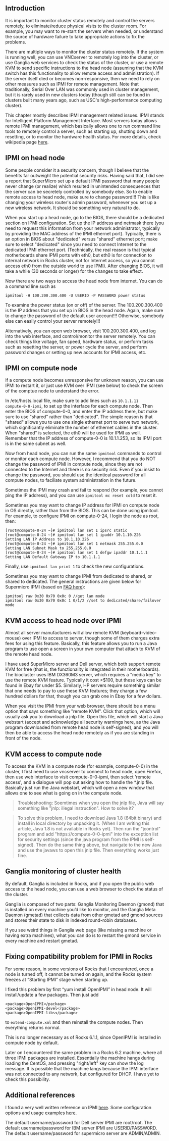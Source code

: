 ## Introduction

It is important to monitor cluster status remotely and control the servers remotely, to eliminate/reduce physical visits to the cluster room. For example, you may want to re-start the servers when needed, or understand the source of hardware failure to take appropriate actions to fix the problems.

There are multiple ways to monitor the cluster status remotely. If the system is running well, you can use VNCserver to remotely log into the cluster, or use Ganglia web services to check the status of the cluster, or use a remote KVM to send specific instructions to the head node (assuming that the KVM switch has this functionality to allow remote access and administration). If the server itself died or becomes non-responsive, then we need to rely on other measures such as IPMI for remote management. Note that traditionally, Serial Over LAN was commonly used in cluster management, but it is rarely used in new clusters today (though still can be found in clusters built many years ago, such as USC's high-performance computing cluster).

This chapter mostly describes IPMI management related issues. IPMI stands for Intelligent Platform Management Interface. Most servers today allows remote IPMI management, which basically allows one to run command line tools to remotely control a server, such as starting up, shutting down and resetting, or to monitor the hardware health status. For more details, check wikipedia page [here](https://en.wikipedia.org/wiki/Intelligent_Platform_Management_Interface).

## IPMI on head node

Some people consider it a security concern, though I believe that the benefits far outweight the potential security risks. Having said that, I did see a report that SuperMicro set up a default IPMI password that many people never change (or realize) which resulted in unintended consequences that the server can be secretely controlled by somebody else. So to enable remote access to head node, make sure to change password!!! This is like changing your wireless router's admin password, whenever you set up a new wireless network. It should be something very natural to do.

When you start up a head node, go to the BIOS, there should be a dedicated section on IPMI configuration. Set up the IP address and netmask there (you need to request this information from your network administrator, typically by providing the MAC address of the IPMI ethernet port). Typically, there is an option in BIOS about "dedicated" versus "shared" ethernet port; make sure to select "dedicated" since you need to connect Internet to the dedicated IPMI ethernet port. (Technically, the real reason is that typical motherboards share IPMI ports with eth0, but eth0 is for connection to internal network in Rocks cluster, not for Internet access, so you cannot access eth0 from the outside world to use IPMI). After changing BIOS, it will take a while (30 seconds or longer) for the changes to take effect.

Now there are two ways to access the head node from internet. You can do a command line such as

```
ipmitool -H 100.200.300.400 -U USERID -P PASSW0RD power status

```

To examine the power status (on or off) of the server. The 100.200.300.400 is the IP address that you set up in BIOS in the head node. Again, make sure to change the password of the default user account!!! Otherwise, somebody else can easily control your server remotely!!!

Alternatively, you can open web browser, visit 100.200.300.400, and log into the web interface, and control/monitor the server remotely. You can check things like voltage, fan speed, hardware status, or perform tasks such as resetting the server, or power cycle the server, and perform password changes or setting up new accounts for IPMI access, etc.

## IPMI on compute node

If a compute node becomes unresponsive for unknown reason, you can use IPMI to restart it, or just use KVM over IPMI (see below) to check the screen of the comptue node to understand the error.

In /etc/hosts.local file, make sure to add lines such as `10.1.1.11       compute-0-0-ipmi`, to set up the interface for each compute node. Then enter the BIOS of compute-0-0, and enter the IP address there, but make sure to use "shared" rather than "dedicated". The simple reason is that "shared" allows you to use one single ethernet port to serve two network, which significantly eliminate the number of ethernet cables in the cluster. When "shared" is selected, the eth0 will be used for IPMI as well. Remember that the IP address of compute-0-0 is 10.1.1.253, so its IPMI port is in the same subnet as well.

Now from head node, you can run the same `ipmitool` commands to control or monitor each compute node. However, I recommend that you do NOT change the password of IPMI in compute node, since they are not connected to the Internet and there is no security risk. Even if you insist to change the password, you should use the identical password for all compute nodes, to faciliate system administration in the future.

Sometimes the IPMI may crash and fail to respond (for example, you cannot ping the IP address), and you can use `ipmitool mc reset cold` to reset it.

Sometimes you may want to change IP address for IPMI on compute node in OS directly, rather than from the BIOS. This can be done using ipmitool. For example, to configure IPMI on compute-0-24, I login the node as root, then:

```
[root@compute-0-24 ~]# ipmitool lan set 1 ipsrc static
[root@compute-0-24 ~]# ipmitool lan set 1 ipaddr 10.1.10.226
Setting LAN IP Address to 10.1.10.226
[root@compute-0-24 ~]# ipmitool lan set 1 netmask 255.255.0.0
Setting LAN Subnet Mask to 255.255.0.0
[root@compute-0-24 ~]# ipmitool lan set 1 defgw ipaddr 10.1.1.1
Setting LAN Default Gateway IP to 10.1.1.1
```

Finally, use `ipmitool lan print 1` to check the new configurations.

Sometimes you may want to change IPMI from dedicated to shared, or shared to dedicated. The general instructions are given below for Supermicro IPMI (based on [FAQ here](http://www.supermicro.com/support/faqs/faq.cfm?faq=9829)):

```
ipmitool raw 0x30 0x70 0x0c 0 //get lan mode 
ipmitool raw 0x30 0x70 0x0c 1 0/1/2 //set to dedicated/share/failover mode
```



## KVM access to head node over IPMI

Almost all server manufacturers will allow remote KVM (keyboard-video-mouse) over IPMI to access to server, though some of them charges extra fees for using this feature. Basically, this feature allows you to run a Java program to use open a screen in your own computer that attach to KVM of the remote head node.

I have used SuperMicro server and Dell server, which both support remote KVM for free (that is, the functionality is integrated in their motherboards). The biocluster uses IBM DX360M3 server, which requires a "media key" to use the remote KVM feature. Typically it cost >$100, but these keys can be found in Ebay for under $5. Similarly, HP servers require something similar that one needs to pay to use these KVM features; they charge a few hundred dollars for that, though you can grab one in Ebay for a few dollars.

When you visit the IPMI from your web browser, there should be a menu option that says something like "remote KVM". Click that option, which will usually ask you to download a jnlp file. Open this file, which will start a Java webstart (accept and acknowledge all security warnings here, as the Java program downloaded from remote head node is self-signed), and you will then be able to access the head node remotely as if you are standing in front of the node.

## KVM access to compute node

To access the KVM in a compute node (for example, compute-0-0) in the cluster, I first need to use vncserver to connect to head node, open Firefox, then use web interface to visit compute-0-0-ipmi, then select 'remote access', and a dialogue will pop out asking how to handle the *.jnlp file. Basically just run the Java webstart, which will open a new window that allows one to see what is going on in the compute node.

> Troubleshooting: Soemtimes when you open the jnlp file, Java will say something like "jnlp: illegal instruction". How to solve it?

> To solve this problem, I need to download Java 1.8 (64bit binary) and install in local directory by unpacking it. (When I am writing this article, Java 1.8 is not available in Rocks yet). Then run the "jcontrol" program and add "https://compute-0-0-ipmi" into the exception list for security settings (since the java program from the IPMI is self-signed). Then do the same thing above, but navigate to the new Java and use the javaws to open this jnlp file. Then everything works just fine.

## Ganglia monitoring of cluster health

By default, Ganglia is included in Rocks, and if you open the public web access to the head node, you can use a web browser to check the status of the cluster.

Ganglia is composed of two parts: Ganglia Monitoring Daemon (gmond) that is installed on every machine you’d like to monitor, and the Ganglia Meta Daemon (gmetad) that collects data from other gmetad and gmond sources and stores their state to disk in indexed round-robin databases.

If you see weird things in Ganglia web page (like missing a machine or having extra machines), what you can do is to restart the gmond service in every machine and restart gmetad.

## Fixing compatibility problem for IPMI in Rocks

For some reason, in some versions of Rocks that I encountered, once a node is turned off, it cannot be turned on again, and the Rocks system freezes at “Starting IPMI” stage when starting up.

I fixed this problem by first “yum install OpenIPMI” in head node. It will install/update a few packages. Then just add

```
<package>OpenIPMI</package>
<package>OpenIPMI-devel</package>
<package>OpenIPMI-libs</package>
```

to `extend-compute.xml` and then reinstall the compute nodes. Then everything returns normal.

This is no longer necessary as of Rocks 6.1.1, since OpenIPMI is installed in compute node by default.

Later on I encountered the same problem in a Rocks 6.2 machine, where all three IPMI packages are installed. Essentially the machine hangs during loading the CentOS, and pressing "right/left" key can show the log message. It is possible that the machine langs because the IPMI interface was not connected to any network, but configured for DHCP. I have yet to check this possibility.

## Additional references

I found a very well written reference on IPMI [here](http://wiki.adamsweet.org/doku.php?id=ipmi_on_linux). Some configuration options and usage examples [here](https://lonesysadmin.net/2007/06/21/how-to-configure-ipmi-on-a-dell-poweredge-running-red-hat-enterprise-linux/).

The default username/password for Dell server IPMI are root/root. The default username/password for IBM server IPMI are USERID/PASSW0RD. The default username/password for supermicro server are ADMIN/ADMIN.
